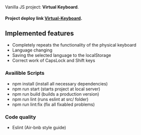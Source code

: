 Vanilla JS project: **Virtual Keyboard**.

#### Project deploy link [Virtual-Keyboard](https://virtual-keyboard-yan-black.netlify.app/).

## Implemented features
* Сompletely repeats the functionality of the physical keyboard
* Language changing
* Saving the selected language to the localStorage
* Correct work of CapsLock and Shift keys

### Availible Scripts
* npm install (install all necessary dependencies)
* npm run start (starts project at local server)
* npm run build (builds a production version)
* npm run lint (runs eslint at src/ folder)
* npm run lint:fix (fix all fixabled problems)

### Code quality
* Eslint (Air-bnb style guide)
